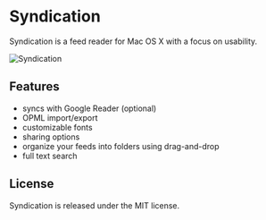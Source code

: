 Syndication
===========

Syndication is a feed reader for Mac OS X with a focus on usability.

![Syndication](https://raw.github.com/calvinlough/syndication/gh-pages/images/screenshot.jpg)

## Features

* syncs with Google Reader (optional)
* OPML import/export
* customizable fonts
* sharing options
* organize your feeds into folders using drag-and-drop
* full text search

## License

Syndication is released under the MIT license.

